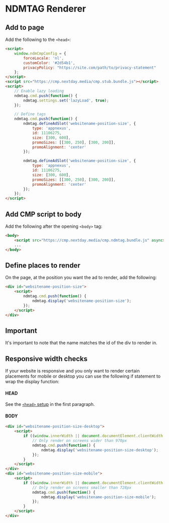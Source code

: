 # NDMTAG Renderer

## Add to page
Add the following to the `<head>`:
```html
<script>
	window.ndmCmpConfig = {
		forceLocale: 'nl',
		customColor: '#2d54b1',
		privacyPolicy: "https://site.com/path/to/privacy-statement"
	};
</script>
<script src="https://cmp.nextday.media/cmp.stub.bundle.js"></script>
<script>
	// Enable lazy loading
	ndmtag.cmd.push(function() {
		ndmtag.settings.set('lazyLoad', true);
	});

	// Define tags
	ndmtag.cmd.push(function() {
		ndmtag.defineAdSlot('websitename-position-size', {
			type: 'appnexus',
			id: 11106275,
			size: [300, 600],
			promoSizes: [[300, 250], [300, 200]],
			promoAlignment: 'center'
		});

		ndmtag.defineAdSlot('websitename-position-size', {
			type: 'appnexus',
			id: 11106275,
			size: [300, 600],
			promoSizes: [[300, 250], [300, 200]],
			promoAlignment: 'center'
		});
	});
</script>
```

## Add CMP script to body
Add the following after the opening `<body>` tag:
```html
<body>
	<script src="https://cmp.nextday.media/cmp.ndmtag.bundle.js" async></script>
	...
</body>
```

## Define places to render
On the page, at the position you want the ad to render, add the following:
```html
<div id="websitename-position-size">
	<script>
		ndmtag.cmd.push(function() {
			ndmtag.display('websitename-position-size');
		});
	</script>
</div>
```

## Important
It's important to note that the name matches the id of the div to render in.

## Responsive width checks
If your website is responsive and you only want to render certain placements for mobile or desktop you can use the following if statement to wrap the display function:
#### HEAD
See the [`<head>` setup](#add-to-page) in the first paragraph.

#### BODY
```html
<div id="websitename-position-size-desktop">
	<script>
		if ((window.innerWidth || document.documentElement.clientWidth || document.body.clientWidth) >= 970) {
			// Only render on screens wider than 970px
			ndmtag.cmd.push(function() {
				ndmtag.display('websitename-position-size-desktop');
			});
		}
	</script>
</div>
<div id="websitename-position-size-mobile">
	<script>
		if ((window.innerWidth || document.documentElement.clientWidth || document.body.clientWidth) < 728) {
			// Only render on screens smaller than 728px
			ndmtag.cmd.push(function() {
				ndmtag.display('websitename-position-size-mobile');
			});
		}
	</script>
</div>
```
